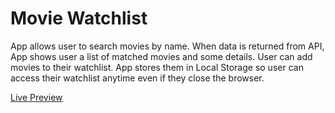 ﻿# Movie Watchlist

App allows user to search movies by name. When data is returned from API, App shows user a list of matched movies and some details. User can add movies to their watchlist. App stores them in Local Storage so user can access their watchlist anytime even if they close the browser.

[Live Preview](https://movie-watchlist-by-yagmurakincisoylu.netlify.app/)
